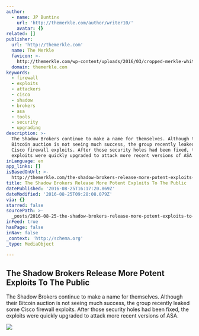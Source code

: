 ```yaml
---
author:
  - name: JP Buntinx
    url: 'http://themerkle.com/author/writer10/'
    avatar: {}
related: []
publisher:
  url: 'http://themerkle.com'
  name: The Merkle
  favicon: >-
    http://themerkle.com/wp-content/uploads/2016/03/cropped-merkle-white-1-192x192.png
  domain: themerkle.com
keywords:
  - firewall
  - exploits
  - attackers
  - cisco
  - shadow
  - brokers
  - asa
  - tools
  - security
  - upgrading
description: >-
  The Shadow Brokers continue to make a name for themselves. Although their
  Bitcoin auction is not seeing much success, the group recently leaked some
  Cisco firewall exploits. After those security holes had been fixed, the
  exploits were quickly upgraded to attack more recent versions of ASA.
inLanguage: en
app_links: []
isBasedOnUrl: >-
  http://themerkle.com/the-shadow-brokers-release-more-potent-exploits-to-the-public/
title: The Shadow Brokers Release More Potent Exploits To The Public
datePublished: '2016-08-25T16:17:20.869Z'
dateModified: '2016-08-25T09:28:08.079Z'
via: {}
starred: false
sourcePath: >-
  _posts/2016-08-25-the-shadow-brokers-release-more-potent-exploits-to-the-publi.md
inFeed: true
hasPage: false
inNav: false
_context: 'http://schema.org'
_type: MediaObject

---
```

<article style=""><h1>The Shadow Brokers Release More Potent Exploits To The Public</h1><p>The Shadow Brokers continue to make a name for themselves. Although their Bitcoin auction is not seeing much success, the group recently leaked some Cisco firewall exploits. After those security holes had been fixed, the exploits were quickly upgraded to attack more recent versions of ASA.</p><img src="http://themerkle.com/wp-content/uploads/2016/08/shutterstock_222964006.jpg" /></article>